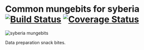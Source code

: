 Common mungebits for syberia [![Build Status](https://travis-ci.org/robertzk/syberiaMungebits.svg?branch=master)](https://travis-ci.org/robertzk/syberiaMungebits.svg?branch=master) [![Coverage Status](https://coveralls.io/repos/robertzk/syberiaMungebits/badge.png)](https://coveralls.io/r/robertzk/syberiaMungebits)
==================

![syberia mungebits](http://i.imgur.com/bOIqR0i.png)

Data preparation snack bites.

